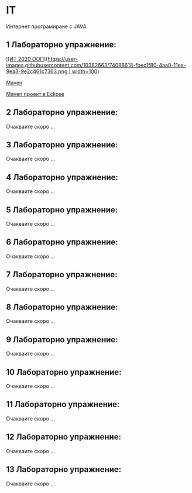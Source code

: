# IT
Интернет програмиране с JAVA

## 1 Лабораторно упражнение:

[![ИТ 2020 ООП](https://user-images.githubusercontent.com/10382663/74088618-fbec1f80-4aa0-11ea-9ea3-9e2c461c7363.png | width=100)](https://forms.office.com/Pages/ResponsePage.aspx?id=QWmIMYaKk0-PQtFA6uo2rY8g6cMukr1NlbD5t2NQ1mhUREQ2VENRUzZLQlhPMktJWkY5R1RPSVI0Qy4u)

[Maven](Maven)

[Maven проект в Eclipse](Maven/EclipseMavenProject.md)

## 2 Лабораторно упражнение:

Очакваите скоро ...

## 3 Лабораторно упражнение:

Очакваите скоро ...

## 4 Лабораторно упражнение:

Очакваите скоро ...

## 5 Лабораторно упражнение:

Очакваите скоро ...

## 6 Лабораторно упражнение:

Очакваите скоро ...

## 7 Лабораторно упражнение:

Очакваите скоро ...

## 8 Лабораторно упражнение:

Очакваите скоро ...

## 9 Лабораторно упражнение:

Очакваите скоро ...

## 10 Лабораторно упражнение:

Очакваите скоро ...

## 11 Лабораторно упражнение:

Очакваите скоро ...

## 12 Лабораторно упражнение:

Очакваите скоро ...

## 13 Лабораторно упражнение:

Очакваите скоро ...
